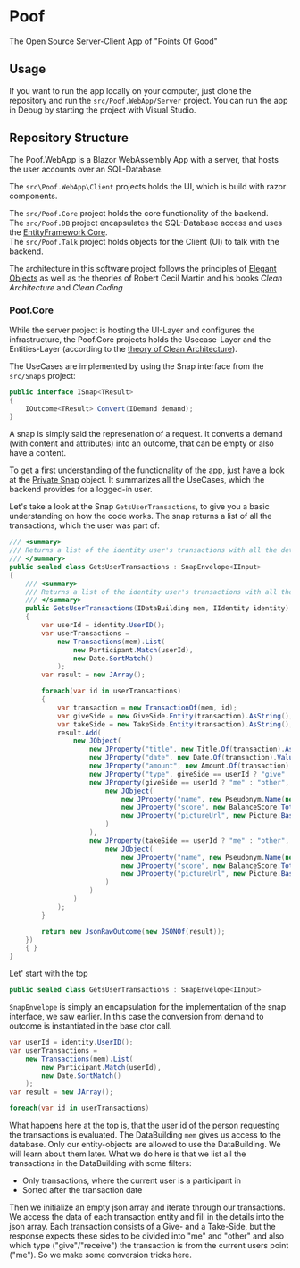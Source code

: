 # Poof
The Open Source Server-Client App of "Points Of Good"

## Usage
If you want to run the app locally on your computer, just clone the repository and run the ```src/Poof.WebApp/Server``` project. 
You can run the app in Debug by starting the project with Visual Studio.

## Repository Structure
The Poof.WebApp is a Blazor WebAssembly App with a server, that hosts the user accounts over an SQL-Database.

The ```src\Poof.WebApp\Client``` projects holds the UI, which is build with razor components.

The ```src/Poof.Core``` project holds the core functionality of the backend.  
The ```src/Poof.DB``` project encapsulates the SQL-Database access and uses the [EntityFramework Core](https://docs.microsoft.com/en-us/ef/core/).  
The ```src/Poof.Talk``` project holds objects for the Client (UI) to talk with the backend.

The architecture in this software project follows the principles of [Elegant Objects](https://www.elegantobjects.org/) as well as the theories of Robert Cecil Martin and his books *Clean Architecture* and *Clean Coding*

### Poof.Core
While the server project is hosting the UI-Layer and configures the infrastructure, the Poof.Core projects holds the Usecase-Layer and the Entities-Layer (according to the [theory of Clean Architecture](https://blog.cleancoder.com/uncle-bob/2012/08/13/the-clean-architecture.html)).

The UseCases are implemented by using the Snap interface from the ```src/Snaps``` project:
```csharp
public interface ISnap<TResult>
{
    IOutcome<TResult> Convert(IDemand demand);
}
```
A snap is simply said the represenation of a request. It converts a demand (with content and attributes) into an outcome, that can be empty or also have a content. 

To get a first understanding of the functionality of the app, just have a look at the [Private Snap](https://github.com/g00fy88/Poof/blob/main/src/Poof.Core/Snaps/PrivateSnap.cs) object. It summarizes all the UseCases, which the backend provides for a logged-in user.

Let's take a look at the Snap ```GetsUserTransactions```, to give you a basic understanding on how the code works. The snap returns a list of all the transactions, which the user was part of:
```csharp
/// <summary>
/// Returns a list of the identity user's transactions with all the details
/// </summary>
public sealed class GetsUserTransactions : SnapEnvelope<IInput>
{
    /// <summary>
    /// Returns a list of the identity user's transactions with all the details
    /// </summary>
    public GetsUserTransactions(IDataBuilding mem, IIdentity identity) : base(dmd =>
    {
        var userId = identity.UserID();
        var userTransactions = 
            new Transactions(mem).List(
                new Participant.Match(userId), 
                new Date.SortMatch()
            );
        var result = new JArray();

        foreach(var id in userTransactions)
        {
            var transaction = new TransactionOf(mem, id);
            var giveSide = new GiveSide.Entity(transaction).AsString();
            var takeSide = new TakeSide.Entity(transaction).AsString();
            result.Add(
                new JObject(
                    new JProperty("title", new Title.Of(transaction).AsString()),
                    new JProperty("date", new Date.Of(transaction).Value().ToString("dd/MM/yyyy H:mm:ss zzz")),
                    new JProperty("amount", new Amount.Of(transaction).Value()),
                    new JProperty("type", giveSide == userId ? "give" : "receive"),
                    new JProperty(giveSide == userId ? "me" : "other",
                        new JObject(
                            new JProperty("name", new Pseudonym.Name(new UserOf(mem, giveSide)).AsString()),
                            new JProperty("score", new BalanceScore.Total(new UserOf(mem, giveSide)).Value()),
                            new JProperty("pictureUrl", new Picture.Base64Url(new UserOf(mem, giveSide)).AsString())
                        )
                    ),
                    new JProperty(takeSide == userId ? "me" : "other",
                        new JObject(
                            new JProperty("name", new Pseudonym.Name(new UserOf(mem, takeSide)).AsString()),
                            new JProperty("score", new BalanceScore.Total(new UserOf(mem, takeSide)).Value()),
                            new JProperty("pictureUrl", new Picture.Base64Url(new UserOf(mem, takeSide)).AsString())
                        )
                    )
                )
            );
        }

        return new JsonRawOutcome(new JSONOf(result));
    })
    { }
}
```

Let' start with the top
```csharp
public sealed class GetsUserTransactions : SnapEnvelope<IInput>
```
```SnapEnvelope``` is simply an encapsulation for the implementation of the snap interface, we saw earlier. In this case the conversion from demand to outcome is instantiated in the base ctor call.


```csharp
var userId = identity.UserID();
var userTransactions = 
    new Transactions(mem).List(
        new Participant.Match(userId), 
        new Date.SortMatch()
    );
var result = new JArray();

foreach(var id in userTransactions)
```
What happens here at the top is, that the user id of the person requesting the transactions is evaluated. The DataBuilding ```mem``` gives us access to the database. Only our entity-objects are allowed to use the DataBuilding. We will learn about them later. What we do here is that we list all the transactions in the DataBuilding with some filters:
- Only transactions, where the current user is a participant in
- Sorted after the transaction date

Then we initialize an empty json array and iterate through our transactions. 
We access the data of each transaction entity and fill in the details into the json array. Each transaction consists of a Give- and a Take-Side, but the response expects these sides to be divided into "me" and "other" and also which type ("give"/"receive") the transaction is from the current users point ("me"). So we make some conversion tricks here.

